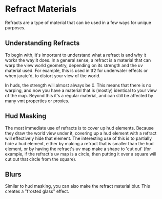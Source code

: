 # Refract Materials

Refracts are a type of material that can be used in a few ways for unique purposes.

## Understanding Refracts

To begin with, it's important to understand what a refract is and why it works the way it does. In a general sense, a refract is a material that can warp the view world geometry, depending on its strength and the uv material used. For example, this is used in tf2 for underwater effects or when jarate'd, to distort your view of the world.

In huds, the strength will almost always be 0. This means that there is no warping, and now you have a material that is (mostly) identical to your view of the map. Beyond this it's a regular material, and can still be affected by many vmt properties or proxies.

## Hud Masking

The most immediate use of refracts is to cover up hud elements. Because they draw the world view under it, covering up a hud element with a refract will effectively hide that element. The interesting use of this is to partially hide a hud element, either by making a refract that is smaller than the hud element, or by having the refract's uv map make a shape to 'cut out' (for example, if the refract's uv map is a circle, then putting it over a square will cut out that circle from the square).

## Blurs

Similar to hud masking, you can also make the refract material blur. This creates a "frosted glass" effect.